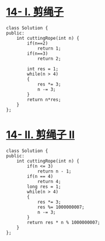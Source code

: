# [14- I. 剪绳子](https://leetcode-cn.com/problems/jian-sheng-zi-lcof/)

```
class Solution {
public:
    int cuttingRope(int n) {
        if(n==2)
            return 1;        
        if(n==3)
            return 2;
        
        int res = 1;
        while(n > 4)
        {
            res *= 3;
            n -= 3;
        }
        return n*res;
    }
};
```

# [14- II. 剪绳子 II](https://leetcode-cn.com/problems/jian-sheng-zi-ii-lcof/)

```
class Solution {
public:
    int cuttingRope(int n) {
        if(n <= 3) 
            return n - 1;
        if(n == 4) 
            return 4;
        long res = 1;
        while(n > 4) 
        {
            res *= 3;
            res %= 1000000007;
            n -= 3;
        }
        return res * n % 1000000007; 
    }
};
```







